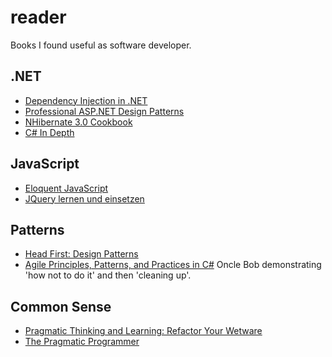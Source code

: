 reader
======

Books I found useful as software developer.

.NET
----

- [Dependency Injection in .NET](http://www.manning.com/seemann/)
- [Professional ASP.NET Design Patterns](http://www.wrox.com/WileyCDA/WroxTitle/Professional-ASP-NET-Design-Patterns.productCd-0470292784.html)
- [NHibernate 3.0 Cookbook](http://www.packtpub.com/nhibernate-3-0-cookbook/book)
- [C# In Depth](http://www.manning.com/skeet/)

JavaScript
----------

- [Eloquent JavaScript](http://eloquentjavascript.net/)
- [JQuery lernen und einsetzen](http://www.dpunkt.de/buecher/4117/jquery-lernen-und-einsetzen.html)

Patterns
--------

- [Head First: Design Patterns](http://www.headfirstlabs.com/books/hfdp/)
- [Agile Principles, Patterns, and Practices in C#](http://www.pearsonhighered.com/educator/product/Agile-Principles-Patterns-and-Practices-in-C/9780131857254.page) 
	Oncle Bob demonstrating 'how not to do it' and then 'cleaning up'.

Common Sense
------------

- [Pragmatic Thinking and Learning: Refactor Your Wetware](http://pragprog.com/book/ahptl/pragmatic-thinking-and-learning)
- [The Pragmatic Programmer](http://pragprog.com/the-pragmatic-programmer)
